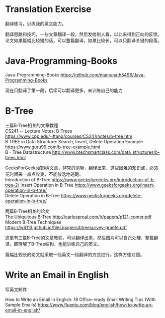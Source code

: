 # Translation Exercise
翻译练习，训练我的英文能力。    

翻译思路和技巧，一些文章翻译一段，然后发给别人看，以此来得到正向的反馈。    
论文如果篇幅比较短的话，可以整篇翻译，如果比较长，可以只翻译关键的段落。    

# Java-Programming-Books 
Java-Programming-Books https://github.com/manjunath5496/Java-Programming-Books      

现在只翻译了第一段，后续可以翻译更多，来训练自己的能力

# B-Tree
三篇B-Tree相关的文章教程    
CS241 -- Lecture Notes: B-Trees https://www.cpp.edu/~ftang/courses/CS241/notes/b-tree.htm       
B TREE in Data Structure: Search, Insert, Delete Operation Example https://www.guru99.com/b-tree-example.html   
B - Tree Datastructure http://www.btechsmartclass.com/data_structures/b-trees.html  

GeeksForGeeks的B树文章，非常的清晰，翻译出来，这些困难的知识点，必须花时间来一点点攻克，不能放逸地逃跑。    
Introduction of B-Tree https://www.geeksforgeeks.org/introduction-of-b-tree-2/
Insert Operation in B-Tree https://www.geeksforgeeks.org/insert-operation-in-b-tree/    
Delete Operation in B-Tree https://www.geeksforgeeks.org/delete-operation-in-b-tree/    


两篇B-Tree相关的论文        
The Ubiquitous B-Tree http://carlosproal.com/ir/papers/p121-comer.pdf   
Modern B-Tree Techniques https://w6113.github.io/files/papers/btreesurvey-graefe.pdf    

这里有三篇B-Tree的文章教程，可以翻译出来，然后图片可以自己处理，整篇翻译，即理解了B-Tree结构，也能训练自己的英文。  

篇幅比较长的论文就采取一段英文一段翻译的方式进行，这样方便对照。    


# Write an Email in English
写英文邮件

How to Write an Email in English: 18 Office-ready Email Writing Tips (With Sample Emails) https://www.fluentu.com/blog/english/how-to-write-an-email-in-english/    
